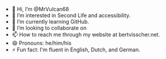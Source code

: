 - 👋 Hi, I’m @MrVulcan68
- 👀 I’m interested in Second Life and accessibility.
- 🌱 I’m currently learning GitHub.
- 💞️ I’m looking to collaborate on 
- 📫 How to reach me through my website at bertvisscher.net.
- 😄 Pronouns: he/him/his
- ⚡ Fun fact: I'm fluent in English, Dutch, and German.

<!---
MrVulcan68/MrVulcan68 is a ✨ special ✨ repository because its `README.md` (this file) appears on your GitHub profile.
You can click the Preview link to take a look at your changes.
--->
